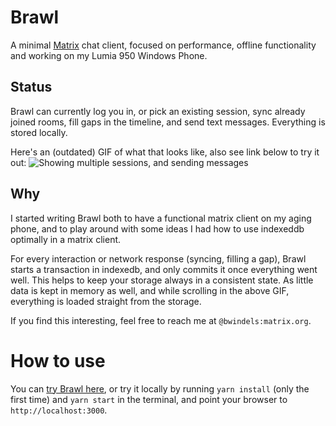 # Brawl

A minimal [Matrix](https://matrix.org/) chat client, focused on performance, offline functionality and working on my Lumia 950 Windows Phone.

## Status

Brawl can currently log you in, or pick an existing session, sync already joined rooms, fill gaps in the timeline, and send text messages. Everything is stored locally.

Here's an (outdated) GIF of what that looks like, also see link below to try it out:
![Showing multiple sessions, and sending messages](https://bwindels.github.io/brawl-chat/images/brawl-sending.gif)

## Why

I started writing Brawl both to have a functional matrix client on my aging phone, and to play around with some ideas I had how to use indexeddb optimally in a matrix client.

For every interaction or network response (syncing, filling a gap), Brawl starts a transaction in indexedb, and only commits it once everything went well. This helps to keep your storage always in a consistent state. As little data is kept in memory as well, and while scrolling in the above GIF, everything is loaded straight from the storage.

If you find this interesting, feel free to reach me at `@bwindels:matrix.org`.

# How to use

You can [try Brawl here](https://bwindels.github.io/brawl/), or try it locally by running `yarn install` (only the first time) and `yarn start` in the terminal, and point your browser to `http://localhost:3000`.
